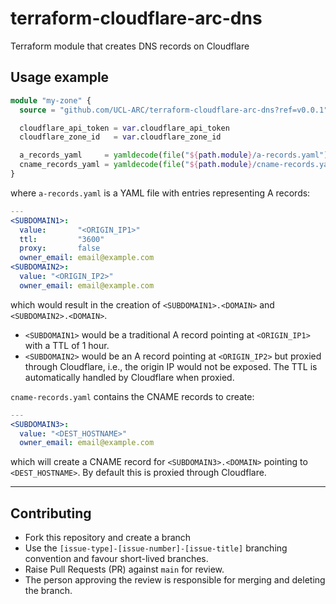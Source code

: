 # terraform-cloudflare-arc-dns
Terraform module that creates DNS records on Cloudflare

## Usage example

```terraform
module "my-zone" {
  source = "github.com/UCL-ARC/terraform-cloudflare-arc-dns?ref=v0.0.1"

  cloudflare_api_token = var.cloudflare_api_token
  cloudflare_zone_id   = var.cloudflare_zone_id

  a_records_yaml     = yamldecode(file("${path.module}/a-records.yaml"))
  cname_records_yaml = yamldecode(file("${path.module}/cname-records.yaml"))
}
```

where `a-records.yaml` is a YAML file with entries representing A records:
```yaml
---
<SUBDOMAIN1>:
  value:       "<ORIGIN_IP1>"
  ttl:         "3600"
  proxy:       false
  owner_email: email@example.com
<SUBDOMAIN2>:
  value: "<ORIGIN_IP2>"
  owner_email: email@example.com
```
which would result in the creation of `<SUBDOMAIN1>.<DOMAIN>` and `<SUBDOMAIN2>.<DOMAIN>`.

- `<SUBDOMAIN1>` would be a traditional A record pointing at `<ORIGIN_IP1>` with a TTL of 1 hour.
- `<SUBDOMAIN2>` would be an A record pointing at `<ORIGIN_IP2>` but proxied through Cloudflare, i.e., the origin IP would not be exposed. The TTL is automatically handled by Cloudflare when proxied.

`cname-records.yaml` contains the CNAME records to create:
```yaml
---
<SUBDOMAIN3>:
  value: "<DEST_HOSTNAME>"
  owner_email: email@example.com
```
which will create a CNAME record for `<SUBDOMAIN3>.<DOMAIN>` pointing to `<DEST_HOSTNAME>`. By default this is proxied through Cloudflare.


----

## Contributing

- Fork this repository and create a branch
- Use the `[issue-type]-[issue-number]-[issue-title]` branching convention and favour short-lived branches.
- Raise Pull Requests (PR) against `main` for review.
- The person approving the review is responsible for merging and deleting the
  branch.
